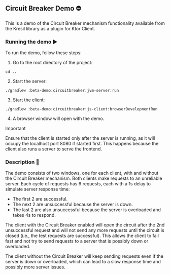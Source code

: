 ## Circuit Breaker Demo ⛔

This is a demo of the Circuit Breaker mechanism functionality 
available from the Kresil library as a plugin for Ktor Client.

### Running the demo ▶️

To run the demo, follow these steps:

1. Go to the root directory of the project:

```shell
cd ..
```

2. Start the server:

```shell
./gradlew :beta-demo:circuitbreaker:jvm-server:run
```

3. Start the client:

```shell
./gradlew :beta-demo:circuitbreaker:js-client:browserDevelopmentRun
```

4. A browser window will open with the demo.

> [!IMPORTANT]
> Ensure that the client is started only after the server is running, as it will occupy the localhost port 8080 if started first. This happens because the client also runs a server to serve the frontend.

### Description 📝

The demo consists of two windows, one for each client, with and without the Circuit Breaker mechanism.
Both clients make requests to an unreliable server.
Each cycle of requests has 6 requests, each with a 1s delay to simulate server response time:
- The first 2 are successful.
- The next 2 are unsuccessful because the server is down.
- The last 2 are also unsuccessful because the server is overloaded and takes 4s to respond.

The client with the Circuit Breaker enabled will open the circuit after the 2nd unsuccessful request
and will not send any more requests until the circuit is closed (i.e., the test requests are successful).
This allows the client to fail fast and not try to send requests to a server that is possibly down or overloaded.

The client without the Circuit Breaker will keep sending requests even if the server is down or overloaded,
which can lead to a slow response time and possibly more server issues.

